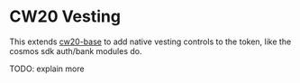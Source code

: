 # CW20 Vesting

This extends [cw20-base](https://github.com/CosmWasm/cw-plus/tree/v0.13.1/contracts/cw20-base)
to add native vesting controls to the token, like the cosmos sdk auth/bank modules do.

TODO: explain more
